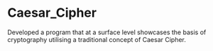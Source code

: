 # Caesar_Cipher
Developed a program that at a surface level showcases the basis of cryptography utilising a traditional concept of Caesar Cipher. 
